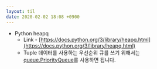 ```yaml
---
layout: til
date: 2020-02-02 18:08 +0900
---
```


* Python heapq
  * Link - [https://docs.python.org/3/library/heapq.html](https://docs.python.org/3/library/heapq.html)
  * Tuple 데이터를 사용하는 우선순위 큐를 쓰기 위해서는 [queue.PriorityQueue](https://docs.python.org/3/library/queue.html?highlight=priorityqueue#queue.PriorityQueue)를 사용하면 됩니다. 
